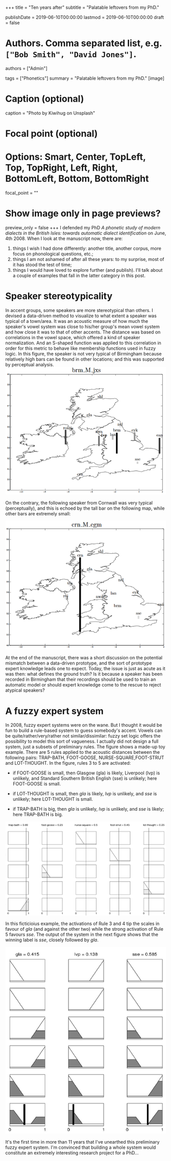 +++
title = "Ten years after"
subtitle = "Palatable leftovers from my PhD."

publishDate = 2019-06-10T00:00:00
lastmod = 2019-06-10T00:00:00
draft = false

# Authors. Comma separated list, e.g. `["Bob Smith", "David Jones"]`.
authors = ["Admin"]

tags = ["Phonetics"]
summary = "Palatable leftovers from my PhD."
[image]
  # Caption (optional)
  caption = "Photo by Kiwihug on Unsplash"

  # Focal point (optional)
  # Options: Smart, Center, TopLeft, Top, TopRight, Left, Right, BottomLeft, Bottom, BottomRight
  focal_point = ""

  # Show image only in page previews?
  preview_only = false
+++
I defended my PhD  *A phonetic study of modern dialects in the British Isles: towards automatic dialect identification* on June, 4th 2008. When I look at the manuscript now, there are:

1. things I wish I had done differently: another title, another corpus, more focus on phonological questions, etc.;
2. things I am not ashamed of after all these years: to my surprise, most of it has stood the test of time;
3. things I would have loved to explore further (and publish). I'll talk about a couple of examples that fall in the latter category in this post.

# Speaker stereotypicality
In accent groups, some speakers are more stereotypical than others. I devised a data-driven method to visualize to what extent a speaker was typical of a town/area. It was an acoustic measure of how much the speaker's vowel system was close to his/her group's mean vowel system and how close it was to that of other accents. The distance was based on correlations in the vowel space, which offered a kind of speaker normalization. And an S-shaped function was applied to this correlation in order for this metric to behave like membership functions used in fuzzy logic. In this figure, the speaker is not very typical of Birmingham because relatively high bars can be found in other locations; and this was supported by perceptual analysis. 
![stereotypical](brmBadSpk.png)

On the contrary, the following speaker from Cornwall was very typical (perceptually), and this is echoed by the tall bar on the following map, while other bars are extremely small:

![stereotypical](crnGoodSpk.png)

At the end of the manuscript, there was a short discussion on the potential mismatch between a data-driven prototype, and the sort of prototype expert knowledge leads one to expect. Today, the issue is just as acute as it was then: what defines the ground truth? Is it because a speaker has been recorded in Birmingham that their recordings should be used to train an automatic model or should expert knowledge come to the rescue to reject atypical speakers? 

# A fuzzy expert system

In 2008, fuzzy expert systems were on the wane. But I thought it would be fun to build a rule-based system to guess somebody's accent. Vowels can be quite/rather/very/rather not similar/dissimilar: fuzzy set logic offers the possibility to model this sort of vagueness. I actually did not design a full system, just a subsets of preliminary rules. The figure shows a made-up toy example. There are 5 rules applied to the acoustic distances between the following pairs: TRAP-BATH, FOOT-GOOSE, NURSE-SQUARE,FOOT-STRUT and LOT-THOUGHT. In the figure, rules 3 to 5 are activated:

* if FOOT-GOOSE is small, then Glasgow (gla) is likely, Liverpool (lvp) is unlikely, and Standard Southern British English (sse) is unlikely; here FOOT-GOOSE is small. 

* if LOT-THOUGHT is small, then *gla* is likely, *lvp* is unlikely, and *sse* is unlikely; here LOT-THOUGHT is small.


* if TRAP-BATH is big, then *gla* is unlikely, *lvp* is unlikely, and *sse* is likely; here TRAP-BATH is big. 


![fuzzy](fuzzyRules.png)

In this ficticioius example, the activations of Rule 3 and 4 tip the scales in favour of *gla* (and against the other two) while the strong activation of Rule 5 favours *sse*. The output of the system in the next figure shows that the winning label is *sse*, closely followed by *gla*. 

![fuzzy](fuzzyOutput.png)

It's the first time in more than 11 years that I've unearthed this preliminary fuzzy expert system. I'm convinced that building a whole system would constitute an extremely interesting research project for a PhD...










